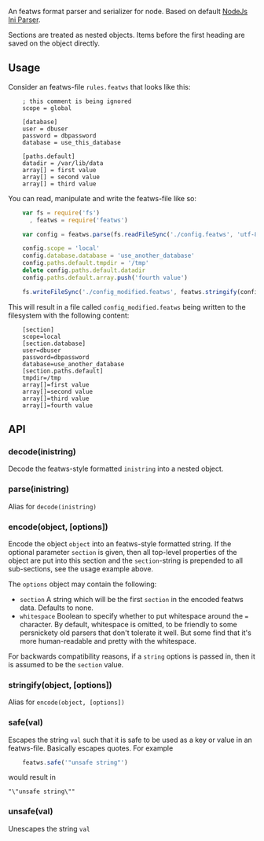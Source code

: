 An featws format parser and serializer for node. Based on  default [NodeJs Ini Parser](https://github.com/npm/ini).

Sections are treated as nested objects.  Items before the first
heading are saved on the object directly.

## Usage

Consider an featws-file `rules.featws` that looks like this:
```featws
    ; this comment is being ignored
    scope = global

    [database]
    user = dbuser
    password = dbpassword
    database = use_this_database

    [paths.default]
    datadir = /var/lib/data
    array[] = first value
    array[] = second value
    array[] = third value
```

You can read, manipulate and write the featws-file like so:

```js
    var fs = require('fs')
      , featws = require('featws')

    var config = featws.parse(fs.readFileSync('./config.featws', 'utf-8'))

    config.scope = 'local'
    config.database.database = 'use_another_database'
    config.paths.default.tmpdir = '/tmp'
    delete config.paths.default.datadir
    config.paths.default.array.push('fourth value')

    fs.writeFileSync('./config_modified.featws', featws.stringify(config, { section: 'section' }))
```

This will result in a file called `config_modified.featws` being written
to the filesystem with the following content:

```featws
    [section]
    scope=local
    [section.database]
    user=dbuser
    password=dbpassword
    database=use_another_database
    [section.paths.default]
    tmpdir=/tmp
    array[]=first value
    array[]=second value
    array[]=third value
    array[]=fourth value
```

## API

### decode(inistring)

Decode the featws-style formatted `inistring` into a nested object.

### parse(inistring)

Alias for `decode(inistring)`

### encode(object, [options])

Encode the object `object` into an featws-style formatted string. If the
optional parameter `section` is given, then all top-level properties
of the object are put into this section and the `section`-string is
prepended to all sub-sections, see the usage example above.

The `options` object may contain the following:

* `section` A string which will be the first `section` in the encoded
  featws data.  Defaults to none.
* `whitespace` Boolean to specify whether to put whitespace around the
  `=` character.  By default, whitespace is omitted, to be friendly to
  some persnickety old parsers that don't tolerate it well.  But some
  find that it's more human-readable and pretty with the whitespace.

For backwards compatibility reasons, if a `string` options is passed
in, then it is assumed to be the `section` value.

### stringify(object, [options])

Alias for `encode(object, [options])`

### safe(val)

Escapes the string `val` such that it is safe to be used as a key or
value in an featws-file. Basically escapes quotes. For example

```js
    featws.safe('"unsafe string"')
```

would result in

    "\"unsafe string\""

### unsafe(val)

Unescapes the string `val`
